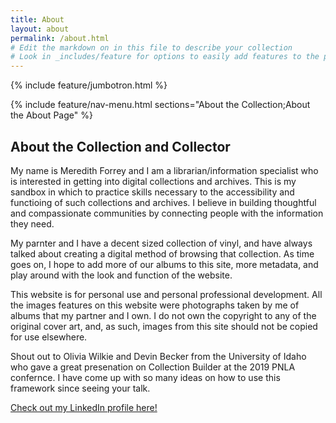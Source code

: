 ```yaml
---
title: About
layout: about
permalink: /about.html
# Edit the markdown on in this file to describe your collection
# Look in _includes/feature for options to easily add features to the page
---
```


{% include feature/jumbotron.html %}

{% include feature/nav-menu.html sections="About the Collection;About the About Page" %}

## About the Collection and Collector

My name is Meredith Forrey and I am a librarian/information specialist who is interested in getting into digital collections and archives.  This is my sandbox in which to practice skills necessary to the accessibility and functioing of such collections and archives.  I believe in building thoughtful and compassionate communities by connecting people with the information they need.  

My parnter and I have a decent sized collection of vinyl, and have always talked about creating a digital method of browsing that collection.  As time goes on, I hope to add more of our albums to this site, more metadata, and play around with the look and function of the website.

This website is for personal use and personal professional development.  All the images features on this website were photographs taken by me of albums that my partner and I own.  I do not own the copyright to any of the original cover art, and, as such, images from this site should not be copied for use elsewhere.  

Shout out to Olivia Wilkie and Devin Becker from the University of Idaho who gave a great presenation on Collection Builder at the 2019 PNLA confernce.  I have come up with so many ideas on how to use this framework since seeing your talk.  

<div class="LI-profile-badge"  data-version="v1" data-size="medium" data-locale="en_US" data-type="horizontal" data-theme="dark" data-vanity="meredith-forrey"><a class="LI-simple-link" href='https://www.linkedin.com/in/meredith-forrey?trk=profile-badge'>Check out my LinkedIn profile here!</a></div>
